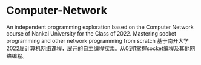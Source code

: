 # Computer-Network
An independent programming exploration based on the Computer Network course of Nankai University for the Class of 2022. Mastering socket programming and other network programming from scratch
基于南开大学2022届计算机网络课程，展开的自主编程探索。从0到1掌握socket编程及其他网络编程。
